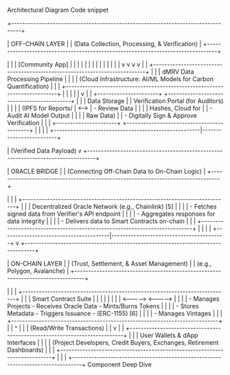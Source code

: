 Architectural Diagram
Code snippet

+---------------------------------------------------------------------------------+

| OFF-CHAIN LAYER |
| (Data Collection, Processing, & Verification) |
+---------------------------------------------------------------------------------+

| |
| [Community App] |
| | | | | |
| | | | | |
| v                      v                      v                   v |
| +---------------------------------------------------------------------------+ |
| | dMRV Data Processing Pipeline | |
| | (Cloud Infrastructure: AI/ML Models for Carbon Quantification) | |
| +---------------------------------------------------------------------------+ |
| | |
| v |
| +----------------------+      +-------------------------------------------+ |
| | Data Storage | | Verification Portal (for Auditors) | |
| | (IPFS for Reports/ | <--> | - Review Data | |
| | Hashes, Cloud for | | - Audit AI Model Output | |
| | Raw Data) | | - Digitally Sign & Approve Verification | |
| +----------------------+      +-------------------------------------------+ |
| | |
+-----------------------------------------------------|-------------------------+

| (Verified Data Payload)
                                                      v
+---------------------------------------------------------------------------------+

| ORACLE BRIDGE |
| (Connecting Off-Chain Data to On-Chain Logic) |
+---------------------------------------------------------------------------------+

| |
| +---------------------------------------------------------------------------+ |
| | Decentralized Oracle Network (e.g., Chainlink) [5] | |
| | - Fetches signed data from Verifier's API endpoint | |
| | - Aggregates responses for data integrity | |
| | - Delivers data to Smart Contracts on-chain | |
| +---------------------------------------------------------------------------+ |
| | |
+---------------------------------------|-----------------------------------------+
                                        v
+---------------------------------------------------------------------------------+

| ON-CHAIN LAYER |
| (Trust, Settlement, & Asset Management) |
| (e.g., Polygon, Avalanche) |
+---------------------------------------------------------------------------------+

| |
| +---------------------------------------------------------------------------+ |
| | Smart Contract Suite | |
| | | |
| | <-----> <-----> | |
| | - Manages Projects      - Receives Oracle Data        - Mints/Burns Tokens | |
| | - Stores Metadata       - Triggers Issuance           - (ERC-1155) [6] | |
| | - Manages Vintages | |
| +---------------------------------------------------------------------------+ |
| ^ |
| | (Read/Write Transactions) |
| v |
| +---------------------------------------------------------------------------+ |
| | User Wallets & dApp Interfaces | |
| | (Project Developers, Credit Buyers, Exchanges, Retirement Dashboards) | |
| +---------------------------------------------------------------------------+ |
| |
+---------------------------------------------------------------------------------+
Component Deep Dive
